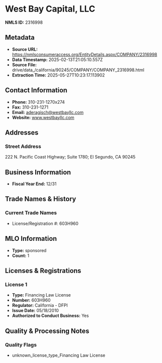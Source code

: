 # West Bay Capital, LLC

**NMLS ID:** 2316998

## Metadata
- **Source URL:** https://nmlsconsumeraccess.org/EntityDetails.aspx/COMPANY/2316998
- **Data Timestamp:** 2025-02-13T21:05:10.557Z
- **Source File:** drive/data_/california/90245/COMPANY/COMPANY_2316998.html
- **Extraction Time:** 2025-05-27T10:23:17.113902

## Contact Information
- **Phone:** 310-231-1270x274
- **Fax:** 310-231-1271
- **Email:** aderagisch@westbayllc.com
- **Website:** www.westbayllc.com

## Addresses
### Street Address
222 N. Pacific Coast Highway; Suite 1780; El Segundo, CA 90245

## Business Information
- **Fiscal Year End:** 12/31

## Trade Names & History
### Current Trade Names
- License/Registration #: 603H960

## MLO Information
- **Type:** sponsored
- **Count:** 1

## Licenses & Registrations

### License 1
- **Type:** Financing Law License
- **Number:** 603H960
- **Regulator:** California - DFPI
- **Issue Date:** 05/18/2010
- **Authorized to Conduct Business:** Yes

## Quality & Processing Notes
### Quality Flags
- unknown_license_type_Financing Law License
